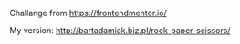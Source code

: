 Challange from https://frontendmentor.io/

My version: http://bartadamiak.biz.pl/rock-paper-scissors/
